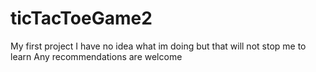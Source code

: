 # ticTacToeGame2
My first project
I have no idea what im doing but that will not stop me to learn
Any recommendations are welcome
